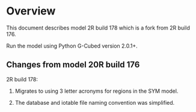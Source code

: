 # Overview

This document describes model 2R build 178 which is a fork from 2R build 176.

Run the model using Python G-Cubed version 2.0.1+.

## Changes from model 20R build 176

2R build 178:

1. Migrates to using 3 letter acronyms for regions in the SYM model.

2. The database and iotable file naming convention was simplified.

